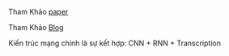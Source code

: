 Tham Khảo [paper](https://arxiv.org/abs/1801.02143)

Tham Khảo [Blog](https://towardsdatascience.com/build-a-handwritten-text-recognition-system-using-tensorflow-2326a3487cd5)

Kiến trúc mạng chính là sự kết hợp: CNN + RNN + Transcription
